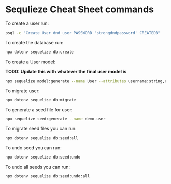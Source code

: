 # Sequlieze Cheat Sheet commands

To create a user run:

```bash
psql -c "Create User dnd_user PASSWORD 'strongdndpassword' CREATEDB"
```

To create the database run:

```bash
npx dotenv sequelize db:create
```

To create a User model:

**TODO: Update this with whatever the final user model is**

```bash
npx sequelize model:generate --name User --attributes username:string,email:string,hashedPassword:string
```

To migrate user:

```bash
npx dotenv sequelize db:migrate

```

To generate a seed file for user:

```bash
npx sequelize seed:generate --name demo-user
```

To migrate seed files you can run:

```bash
npx dotenv sequelize db:seed:all
```

To undo seed you can run:

```bash
npx dotenv sequelize db:seed:undo
```

To undo all seeds you can run:

```bash
npx dotenv sequelize db:seed:undo:all
```
